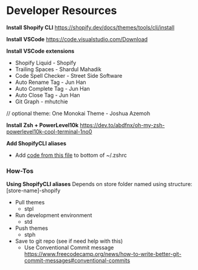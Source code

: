 # Developer Resources

**Install Shopify CLI**
https://shopify.dev/docs/themes/tools/cli/install

**Install VSCode**
https://code.visualstudio.com/Download

**Install VSCode extensions**
- Shopify Liquid - Shopify
- Trailing Spaces - Shardul Mahadik
- Code Spell Checker - Street Side Software
- Auto Rename Tag - Jun Han
- Auto Complete Tag - Jun Han
- Auto Close Tag - Jun Han
- Git Graph - mhutchie

// optional theme: One Monokai Theme - Joshua Azemoh

**Install Zsh + PowerLevel10k**
https://dev.to/abdfnx/oh-my-zsh-powerlevel10k-cool-terminal-1no0

**Add ShopifyCLI aliases**
- Add [code from this file](https://github.com/jdunham2/developer-resources/blob/main/shopify-cli-aliases.bash) to bottom of ~/.zshrc

### How-Tos
**Using ShopifyCLI aliases**
Depends on store folder named using structure: [store-name]-shopify
- Pull themes
  - stpl
- Run development environment
  - std
- Push themes
  - stph
- Save to git repo (see if need help with this)
  - Use Conventional Commit message https://www.freecodecamp.org/news/how-to-write-better-git-commit-messages#conventional-commits
